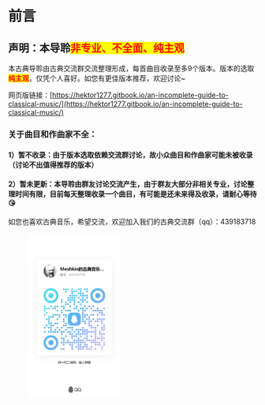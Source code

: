 # 前言

## 声明：本导聆<mark style="color:red;">非专业、不全面、纯主观</mark>

本古典导聆由古典交流群交流整理形成，每首曲目收录至多9个版本。版本的选取<mark style="color:red;">**纯主观**</mark>，仅凭个人喜好。如您有更佳版本推荐，欢迎讨论\~

网页版链接：[https://hektor1277.gitbook.io/an-incomplete-guide-to-classical-music/](https://hektor1277.gitbook.io/an-incomplete-guide-to-classical-music/)

### 关于曲目和作曲家不全：

#### 1）暂不收录：由于版本选取依赖交流群讨论，故小众曲目和作曲家可能未被收录（讨论不出值得推荐的版本）

#### 2）暂未更新：本导聆由群友讨论交流产生，由于群友大部分非相关专业，讨论整理时间有限，目前每天整理收录一个曲目，有可能是还未来得及收录，请耐心等待😘

如您也喜欢古典音乐，希望交流，欢迎加入我们的古典交流群（qq）：439183718

<figure><img src=".gitbook/assets/群二维码.jpg" alt="" width="188"><figcaption></figcaption></figure>
